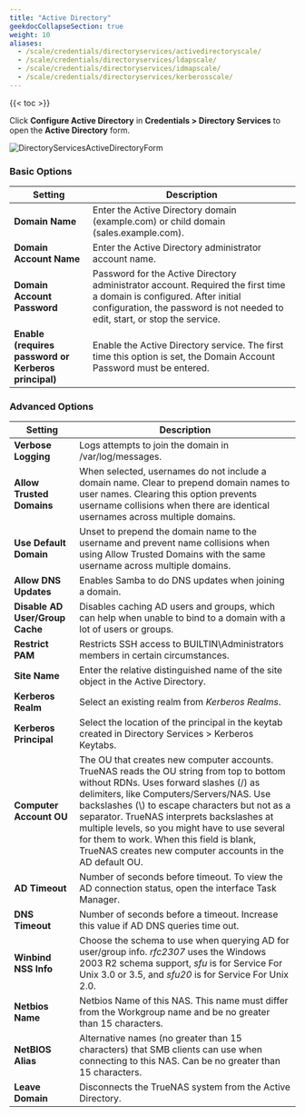 ```yaml
---
title: "Active Directory"
geekdocCollapseSection: true
weight: 10
aliases:
  - /scale/credentials/directoryservices/activedirectoryscale/
  - /scale/credentials/directoryservices/ldapscale/
  - /scale/credentials/directoryservices/idmapscale/
  - /scale/credentials/directoryservices/kerberosscale/
---
```


{{< toc >}}

Click **Configure Active Directory** in **Credentials > Directory Services** to open the **Active Directory** form.

![DirectoryServicesActiveDirectoryForm](/images/SCALE/22.02/DirectoryServicesActiveDirectoryForm.png "Active Directory Form")

### Basic Options

| Setting | Description |
|---------|-------------|
| **Domain Name** | Enter the Active Directory domain (example.com) or child domain (sales.example.com). |
| **Domain Account Name** | Enter the Active Directory administrator account name. |
| **Domain Account Password** | Password for the Active Directory administrator account. Required the first time a domain is configured. After initial configuration, the password is not needed to edit, start, or stop the service. |
| **Enable (requires password or Kerberos principal)** | Enable the Active Directory service. The first time this option is set, the Domain Account Password must be entered. |

### Advanced Options

| Setting | Description |
|---------|-------------|
| **Verbose Logging** | Logs attempts to join the domain in /var/log/messages. |
| **Allow Trusted Domains** | When selected, usernames do not include a domain name. Clear to prepend domain names to user names. Clearing this option prevents username collisions when there are identical usernames across multiple domains. |
| **Use Default Domain** | Unset to prepend the domain name to the username and prevent name collisions when using Allow Trusted Domains with the same username across multiple domains. |
| **Allow DNS Updates** | Enables Samba to do DNS updates when joining a domain. |
| **Disable AD User/Group Cache** | Disables caching AD users and groups, which can help when unable to bind to a domain with a lot of users or groups. |
| **Restrict PAM** | Restricts SSH access to BUILTIN\\Administrators members in certain circumstances. |
| **Site Name** | Enter the relative distinguished name of the site object in the Active Directory. |
| **Kerberos Realm** | Select an existing realm from *Kerberos Realms*. |
| **Kerberos Principal** | Select the location of the principal in the keytab created in Directory Services > Kerberos Keytabs. |
| **Computer Account OU** | The OU that creates new computer accounts. TrueNAS reads the OU string from top to bottom without RDNs. Uses forward slashes (/) as delimiters, like Computers/Servers/NAS. Use backslashes (\\) to escape characters but not as a separator. TrueNAS interprets backslashes at multiple levels, so you might have to use several for them to work. When this field is blank, TrueNAS creates new computer accounts in the AD default OU. |
| **AD Timeout** | Number of seconds before timeout. To view the AD connection status, open the interface Task Manager. |
| **DNS Timeout** | Number of seconds before a timeout. Increase this value if AD DNS queries time out. |
| **Winbind NSS Info** | Choose the schema to use when querying AD for user/group info. *rfc2307* uses the Windows 2003 R2 schema support, *sfu* is for Service For Unix 3.0 or 3.5, and *sfu20* is for Service For Unix 2.0. |
| **Netbios Name** | Netbios Name of this NAS. This name must differ from the Workgroup name and be no greater than 15 characters. |
| **NetBIOS Alias** | Alternative names (no greater than 15 characters) that SMB clients can use when connecting to this NAS. Can be no greater than 15 characters. |
| **Leave Domain** | Disconnects the TrueNAS system from the Active Directory. |